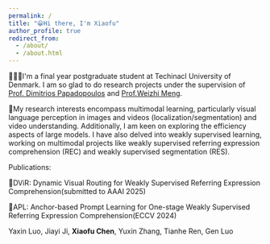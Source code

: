 ```yaml
---
permalink: /
title: "😁Hi there, I'm Xiaofu"
author_profile: true
redirect_from: 
  - /about/
  - /about.html
---
```


👨🏻‍💻I'm a final year postgraduate student at Techinacl University of Denmark. I am so glad to do research projects under the supervision of [Prof. Dimitrios Papadopoulos](https://people.csail.mit.edu/dimpapa/) and [Prof.Weizhi Meng](https://scholar.google.com/citations?user=OlepJ5wAAAAJ).

📔My research interests encompass multimodal learning, particularly visual language perception in images and videos (localization/segmentation) and video understanding. Additionally, I am keen on exploring the efficiency aspects of large models. I have also delved into weakly supervised learning, working on multimodal projects like weakly supervised referring expression comprehension (REC) and weakly supervised segmentation (RES).



Publications:

📄DViR: Dynamic Visual Routing for Weakly Supervised Referring Expression Comprehension(submitted to AAAI 2025)


📄APL: Anchor-based Prompt Learning for One-stage Weakly Supervised Referring Expression Comprehension(ECCV 2024) 
  
  Yaxin Luo, Jiayi Ji, **Xiaofu Chen**, Yuxin Zhang, Tianhe Ren, Gen Luo
  
